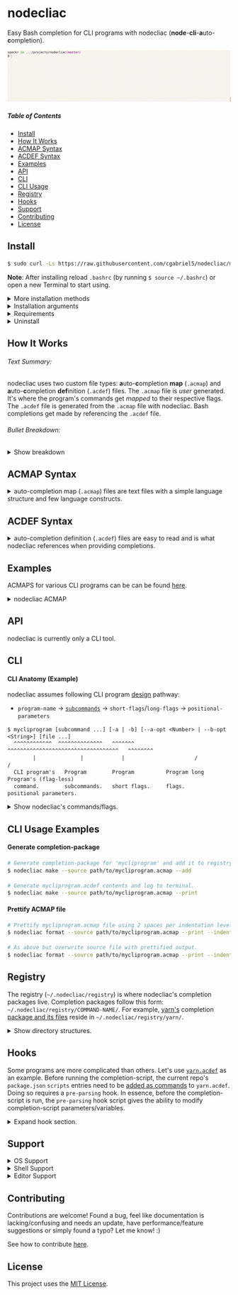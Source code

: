 # nodecliac

Easy Bash completion for CLI programs with nodecliac (**node**-**cli**-**a**uto-**c**ompletion).

<p align="center"><img src="./resources/images/nodecliac-completion.gif?raw=true" alt="nodecliac completion" title="nodecliac completion" width="auto"></p>

##### Table of Contents

- [Install](#install-normal)
- [How It Works](#how-it-works)
- [ACMAP Syntax](#acmap-syntax)
- [ACDEF Syntax](#acdef-syntax)
- [Examples](#examples)
- [API](#api)
- [CLI](#cli)
- [CLI Usage](#cli-usage-examples)
- [Registry](#registry)
- [Hooks](#hooks)
- [Support](#support)
- [Contributing](#contributing)
- [License](#license)

<a name="install-normal"></a>

## Install

```sh
$ sudo curl -Ls https://raw.githubusercontent.com/cgabriel5/nodecliac/master/install | bash -s
```

<!-- [https://stackoverflow.com/questions/17341122/link-and-execute-external-javascript-file-hosted-on-github] -->

**Note**: After installing reload `.bashrc` (by running `$ source ~/.bashrc`) or open a new Terminal to start using.

<details><summary>More installation methods</summary>

##### With `curl`:

```sh
# Bash completion only:
$ sudo curl -Ls https://raw.githubusercontent.com/cgabriel5/nodecliac/master/install | bash -s
# ...same as above.
$ sudo curl -Ls https://raw.githubusercontent.com/cgabriel5/nodecliac/master/install | bash -s aconly master

# Bash completion + nodecliac CLI tools:
# Install with Node.js's npm...
$ sudo curl -Ls https://raw.githubusercontent.com/cgabriel5/nodecliac/master/install | bash -s npm master
# ...or with yarn.
$ sudo curl -Ls https://raw.githubusercontent.com/cgabriel5/nodecliac/master/install | bash -s yarn master
```

##### With `wget`:

```sh
# Bash completion only:
$ sudo wget -qO- https://raw.githubusercontent.com/cgabriel5/nodecliac/master/install | bash -s
# ...same as above.
$ sudo wget -qO- https://raw.githubusercontent.com/cgabriel5/nodecliac/master/install | bash -s aconly master

# Bash completion + nodecliac CLI tools:
# Install with Node.js's npm...
$ sudo wget -qO- https://raw.githubusercontent.com/cgabriel5/nodecliac/master/install | bash -s npm master
# ...or with yarn.
$ sudo wget -qO- https://raw.githubusercontent.com/cgabriel5/nodecliac/master/install | bash -s yarn master
```

</details>

<details><summary>Installation arguments</summary>

- `arg: $1`: `INSTALLER`
  - Values: `yarn`, `npm`, `aconly`. (default: `yarn` > `npm` > `aconly`)
    - `yarn`: Uses [yarn](https://yarnpkg.com/en/) to install.
    - `npm`: Uses [Node.js](https://nodejs.org/en/)'s [npm](https://www.npmjs.com/get-npm) to install.
    - `aconly`: _Only_ Bash completion (no nodecliac JavaScript CLI tools).
- `arg: $2`: `BRANCH_NAME`
  - Value: An _existing_ nodecliac branch name. (default: `master`)

</details>

<details>
  <summary>Requirements</summary>

- Node.js `8+`
  - nodecliac and its CLI tools (`.acmap` to `.acdef` parser, formatter, etc.) are written in JavaScript.
  - **Note**: If _only_ Bash completion is needed (i.e. one already has the CLI program's registry package/files and don't need nodecliac's core CLI tools (parser, formatter, etc.)) then Node.js is _not_ required. Simply install with `aconly` installer.
- Perl `5+`
  - Runs needed Perl Bash completion scripts.
  - Works in tandem with Bash shell scripts.
- Bash `4.3+`
  - Runs Bash completion scripts.
  - Works in tandem with Perl/Nim scripts.
  - `macOS`, by default, comes with with Bash `3.2` so please update it.
    - [Homebrew](https://brew.sh/) can be used to [update bash](https://akrabat.com/upgrading-to-bash-4-on-macos/).
      </details>

<details><summary>Uninstall</summary>

```sh
$ nodecliac uninstall
```

</details>

<!-- <details><summary>Download <a href="https://stackoverflow.com/a/4568323" target="_blank" rel="nofollow">specific branch</a></summary>

```sh
# yarn
$ yarn global add cgabriel5/nodecliac#BRANCH_NAME && nodecliac setup

# npm (requires sudo)
$ sudo npm i -g cgabriel5/nodecliac#BRANCH_NAME && nodecliac setup

# git
$ git clone -b BRANCH_NAME --single-branch https://github.com/cgabriel5/nodecliac.git
```

</details> -->

<a name="how-it-works"></a>

## How It Works

###### Text Summary:

nodecliac uses two custom file types: **a**uto-**c**ompletion **map** (`.acmap`) and **a**uto-**c**ompletion **def**inition (`.acdef`) files. The `.acmap` file is _user_ generated. It's where the program's commands get _mapped_ to their respective flags. The `.acdef` file is generated from the `.acmap` file with nodecliac. Bash completions get made by referencing the `.acdef` file.

###### Bullet Breakdown:

<details>
  <summary>Show breakdown</summary>

1. [Create CLI app's](#cli-usage-examples) `mycliprogram.acmap` file.
2. Generate app's completion-package from `mycliprogram.acmap` file and add to nodecliac's registry.
3. Finally, reload `.bashrc` or open a new Terminal to start using.

</details>

<a name="acmap-syntax"></a>

## ACMAP Syntax

<details>
  <summary>auto-completion map (<code>.acmap</code>) files are text files with a simple language structure and few language constructs.</summary>

#### Comments

- Comments begin with a number-sign (<code>#</code>) and continue to the end of the line.
- Comments _must_ be on their _own_ line.
- Whitespace indentation can precede a comment.
- Multi-line and trailing comments are _not_ supported.

```acmap
# The space after '#' is required.
    # Whitespace can precede comment.
```

#### Settings

- Settings begin with an at-sign (`@`) followed by the setting name.
- Setting values are assigned with `=` followed by the setting value.
- Any amount of whitespace before and after `=` is fine, but keep things tidy.
- No amount of indentation can precede a setting declaration.
- **Note**: Settings can be declared _anywhere_ within your `.acmap` file.
  - However, it's best if declared at the start of file to quickly spot them.

```acmap
# Comments before settings are allowed.
@compopt   = "default"
@filedir   = ""
@disable   = false
@placehold = true
```

###### Available Settings:

- `@compopt`: The [`comp-option`](https://gerardnico.com/lang/bash/edition/complete#o_comp-option) ([`-o`](https://www.thegeekstuff.com/2013/12/bash-completion-complete/)) value to provide bash-completion's [`complete`](https://www.gnu.org/software/bash/manual/html_node/Programmable-Completion-Builtins.html#Programmable-Completion-Builtins) function.
  - Values: `false` (no value), `true` (default: `false`)
- `@filedir`: The pattern to provide bash-completion's [`_filedir`](https://github.com/gftg85/bash-completion/blob/bb0e3a1777e387e7fd77c3abcaa379744d0d87b3/bash_completion#L549) function.
  - Values: A string value (i.e. `"@(pdf)"`). (default: `""`)
  - `_filedir` resources: [\[1\]](https://unix.stackexchange.com/a/463342), [\[2\]](https://unix.stackexchange.com/a/463336), [\[3\]](https://github.com/scop/bash-completion/blob/master/completions/java), [\[4\]](https://stackoverflow.com/a/23999768), [\[5\]](https://unix.stackexchange.com/a/190004), [\[6\]](https://unix.stackexchange.com/a/198025)
- `@disable`: Disables bash-completion for command.
  - Values: `false`, `true` (default: `false`)
- `@placehold`: Placehold long `.acdef` rows to provide faster file lookups.
  - Values: `false`, `true` (default: `false`)
  - **Note**: Used only when generating `.acdef` files.

#### Variables

- Variables begin with a dollar-sign (`$`) followed by the variable name.
- Variable name _must_ start with an underscore (`_`) or a letter (`a-zA-Z`).
- Variable values are assigned with `=` followed by the variable value.
- A variable's value must be enclosed with quotes.
- Any amount of whitespace before and after `=` is fine, but keep things tidy.
- No amount of indentation can precede a setting declaration.
- **Note**: Variables can be declared _anywhere_ within your `.acmap`.

```acmap
$scriptpath = "~/path/to/script1.sh"
$scriptpath="~/path/to/script2.sh"
$scriptpath    =   "~/path/to/script3.sh"

# Note: `$scriptpath` gets declared 3 times.
# It's final value is: "~/path/to/script3.sh"
```

#### Variable Interpolation (template-string)

- Variables are intended to be used inside quoted strings.
- Template strings have the following structure:
  - A template string is denoted with starting `${` and closing `}`.
  - Any amount of space between opening/closing syntax is fine, but keep things tidy.
  - The string between the closing/starting syntax is the variable name.

```acmap
# Variables - paths.
$mainscript = "~/.nodecliac/registry/yarn/init.sh"

# Command chains.
yarn.remove = default $("${mainscript} remove")
yarn.run = default $("${mainscript} run")
```

#### Command Chains

- Commands/subcommands should seen as chains which read from left to right.
- They start with the CLI program's name, are followed by any commands/subcommands, and are dot (`.`) delimited.
- If a (sub)command happens to use a dot then simply escape the dot.
  - Non escaped dots will be used as delimiters.
- No amount of indentation can precede a command chain.

**Example**: Say the CLI program `mycliprogram` has two commands `install` and `uninstall`. It's `.acmap` file will be:

```acmap
mycliprogram.install
mycliprogram.uninstall
```

<details>
  <summary>Show command default documentation</summary>

#### Command Chain Default

A command chain's `default` `command-string` (a runable shell string) can be used to dynamically generate auto-completion items. This `command-string` is run when no completion items (commands/flags) are returned. Think of it as a fallback.

For example, say we are implementing an `.acmap` file for the dependency manager [yarn](https://yarnpkg.com/en/) and would like to return the names of installed modules when removing a package (i.e.`$ yarn remove...`). Essentially, we want to extract the `package.json`'s `dependency` and `devDependency` entries and supply them to nodecliac. Using a `command-string` one can run a script/shell command to do just that.

- Start by using the keyword `default` followed by a whitespace character.
- Follow that with the `command-string` like so:
  - A command string is denoted with starting `$(` and closing `)`.
  - The string between the closing/starting syntax is the `command-string`.
  - Example `command-string`: `default $("./path/to/custom/script.sh arg1 arg2")`
  - `yarn.remove` example:

```acmap
yarn.remove = [
  # The default command will run on '$ yarn remove [TAB]'. In this example, the shell script
  # 'script.sh' should contain the logic needed to parse package.json to return the installed
  # (dev)dependency package names.
  default $("~/.nodecliac/registry/yarn/script.sh")
]
```

<details>
  <summary>Show command-string escaping</summary>

<hr></hr>

_Keep in mind, if escaping gets to be too much, simply running the code from a file will be the easiest way._

**Example**: Varying levels of escaping.

Take the hypothetical `file.sh` with the following contents:

```sh
for f in ~/.nodecliac/registry/yarn/hooks/*.*; do
  [[ "${f##*/}" =~ ^(pre-parse)\.[a-zA-Z]+$ ]] && echo "$f"
done
```

- **Code Breakdown**
  - The code will loop over the `~/.nodecliac/registry/yarn/hooks` directory.
  - File names matching the pattern (`^(pre-parse).[a-zA-Z]+$`) will print to console.

**Level 1**: If `bash` is one's default shell then running this as a one-liner can be as simple as pasting the following into a Terminal:

```bash
for f in ~/.nodecliac/registry/yarn/hooks/*.*; do [[ "${f##*/}" =~ ^(pre-parse)\.[a-zA-Z]+$ ]] && echo "$f"; done
```

**Level 2**: Now say we want to run the same line of code via `bash -c`. Paste the following into a Terminal.

```bash
bash -c "for f in ~/.nodecliac/registry/yarn/hooks/*.*; do [[ \"\${f##*/}\" =~ ^(pre-parse)\\.[a-zA-Z]+$ ]] && echo \"\$f\"; done;"
```

**Level 3**: How about using `Perl` to run `bash -c` to execute the command?

```bash
perl -e 'print `bash -c "for f in ~/.nodecliac/registry/yarn/hooks/*.*; do [[ \\\"\\\${f##*/}\\\" =~ ^(pre-parse)\\.[a-zA-Z]+\$ ]] && echo \"\\\$f\"; done;"`';
```

**Note**: As seen, the more programs involved the more escaping required due to the string being passed from program to program.

**Example**: Command-string escaping.

Now let's make a `command-string` to print all `.acdef` file names (without extension) in the nodecliac registry:

```bash
$ s="";for f in ~/.nodecliac/registry/*/*.acdef; do s="$s$f\n"; done; echo -e "$s" | LC_ALL=C perl -ne "print \"\$1\n\" while /(?! \/)([^\/]*)\.acdef$/g"
```

Using the following `.acmap` contents the `command-string` would be the following:

- **Note**: Ensure the `|` is properly escaped.
- **Note**: Ensure `\` character(s) get escaped.

```acmap
# The escaped command-string.
$cmdstr = 's="";for f in ~/.nodecliac/registry/*/*.acdef; do s="$s$f\\n"; done; echo -e "$s" \| LC_ALL=C perl -ne "print \"\$1\\n\" while /(?! \\/)([^\\/]*)\\.acdef$/g"'

nodecliac.print = --command=$('${cmdstr}')
```

Will generate the following `.acdef` file:

```acdef
# DON'T EDIT FILE —— GENERATED: Thu Nov 14 2019 21:27:45 GMT-0800 (PST)(1573795665206)

 --
.print --command=|--command=$('s="";for f in ~/.nodecliac/registry/*/*.acdef; do s="$s$f\\n"; done; echo -e "$s" \| LC_ALL=C perl -ne "print \"\$1\\n\" while /(?! \\/)([^\\/]*)\\.acdef$/g"')
```

<hr></hr>

</details>

**Note**: For more information about `command-string`s please take a look at `ACMAP Syntax > Flags > Flag Variations > Flags (dynamic values)`. The section contains complete details for `command-string`s like special character escaping caveats, dynamic/static arguments, and examples with their breakdowns. Please be aware that the section uses the term `command-flag` due it being used for flags but `command-flag` and `command-string` are effectively the same thing — _just a runable shell command string_. The naming (`command-{string|flag}`) is based on its application (i.e. for command-chains or flags).

</details>

#### Flags

To define flags we need to extend the [command chain](#command-chains) syntax.

- Flags are wrapped with `= [` and a closing `]`.
- The `= [` must be on the same line of the command chain.
- The closing `]` must be on its own line and man have any amount of indentation.

Building on the [command chain](#command-chains) section example, say the `install` command has the flags: `destination/d` and `force/f`. ACMAP can be updated to:

```acmap
mycliprogram.install = [
  --destination
  -d
  --force
  -f
]
mycliprogram.uninstall
```

<details>
  <summary>Show flag variations</summary>

#### Flags (user input)

- If flag requires user input append `=` to the flag.

```acmap
mycliprogram.command = [
  --flag=
]
```

#### Flags (boolean)

- If flag is a switch (yes/no boolean) then append `?` to the flag.
  - This lets the completion engine know the flag does not require value completion.

```acmap
mycliprogram.command = [
  --flag?
]
```

#### Flags (multi-flag)

- Sometimes a flag can be supplied multiple times.
- Let the completion engine know this by using the multi-flag indicator `*`.

```acmap
mycliprogram.command = [
  # Allow user to provide multiple file paths.
  --file=*

  # Hard-coded values.
  --colors=*(red green yellow)
]
```

#### Flags Values (one liner)

- This method should be used when the flag value list can be kept to a single line.
- **Note**: Values must be delimited with spaces.
- **Note**: When a flag has many values a [long form list](#flags-values-long-form) should be used for clarities sake.

```acmap
mycliprogram.command = [
  # Supply 1, "2", false, 4 as hard-coded values.
  --flag=(1 "2" false 4)

  # If multiple values can be supplied to program use the multi-flag indicator '*'.
  # This will allow --flag to be used multiple times until all values have been used.
  --flag=*(1 "2" false 4)
]
```

<a name="flags-values-long-form"></a>

#### Flags Values (long form)

- Flag long form lists are wrapped with starting `=(` and a closing `)`.
- The `=(` must be on the same line as the flag.
- The closing `)` must be on its own line and man have any amount of indentation.
- A flag value option starts with <code>- </code> (a hyphen + a space) followed by the value.
- Any amount of whitespace indentation can precede the flag value option <code>- </code> sequence.

```acmap
mycliprogram.command = [
  --flag=(
    - 1
    - "2"
    - false
    - 4
  )

  # Allow flag to be used multiple times.
  --flag=*(
    - 1
    - "2"
    - false
    - 4
  )
]
mycliprogram.uninstall
```

#### Flags (dynamic values)

Sometimes hard-coded values are not enough so a `command-flag` can be used. A `command-flag` runs a shell command string. By default the returned command's output expects each completion item to be on its own line (newline (`\n`) delimited list). However, if you need to change the delimiter character to a space, hyphen, etc. then simply add the delimiter character to the `command-flag`. The syntax for a `command-flag` is as follows:

- `$("cat ~/colors.text")`: Will run command and split output on newlines to get individual options.
- `$("cat ~/colors.text", " ")`: Will run command and split output on spaces to get individual options.

If the command requires arguments they can be _hard-coded_ or _dynamically_ supplied.

- `$("cat ~/colors.text", "!red", $"cat ~/names.text", "-")`:
  - This will provide the hard-coded `!red` value and run the `cat ~/names.text` flag command argument.
  - Once all dynamic arguments are ran their outputs along with the hard-coded values are passed to the command `cat ~/colors.text` in the order they were provided.
  - So `!red` will be argument `0` and the output of `cat ~/names.text` will be argument `1`.
  - Once `cat ~/colors.text` is run, its output will be split by hyphens.
- **Note**: _dynamic_ flag command arguments must be prefixed with a dollar-sign (`$`) character.

**Escaping**: `$` and `|` are used internally by nodecliac so they have special meaning. Therefore, if used they need escaping. Take the following examples:

- `--flag=$("echo \$0-\$1", $"echo 'john'", "doe", "-")`:
  - The `$`s in the command are escaped.
- `--flag=$("nodecliac registry \| grep -oP \"(?<=─ )([-a-z]*)\"")`:
  - Here the `|` gets escaped as well.
  - **Note**: Inner quotes are also escaped for obvious reasons.

**Example**: Showcases dynamic and hard-coded values.

```acmap
mycliprogram.command = [
  # '*' denotes the flag is a multi-flag.
  --flag=*
  --flag=(
    - index.js
    - ':task:js'
    - "some-thing"
    # Dynamic values get combined with hard-coded values.
    - $("cat ~/values.text")
  )

  # Same as above.
  --flag=*(
    - index.js
    - ':task:js'
    - "some-thing"
    - $("cat ~/file.text")
  )
]
mycliprogram.uninstall
```

</details>

## Miscellaneous

#### Blank Lines

Blank lines (empty lines) are allowed and ignored when generating an `.acdef` file.

<!-- #### Duplicate Command Chains/Flags/Settings

Though allowed the parser will warn when duplicate command-chains/flags/settings are detected. -->

#### Indentation

Indentation is allowed except when declaring command-chains and settings.

</details>

<a name="acdef-syntax"></a>

## ACDEF Syntax

<details>
  <summary>auto-completion definition (<code>.acdef</code>) files are easy to read and is what nodecliac references when providing completions.</summary>

#### ACDEF Anatomy

The following example `yarn.acdef` file will be used to explain how to read `.acdef` files.

```acdef
# DON'T EDIT FILE —— GENERATED: Fri Jun 21 2019 19:59:33 GMT-0700 (PDT)(1561172373941)

 --cache-folder|--check-files|--cwd|--disable-pnp
.access --
.add --audit|--dev|--exact|--ignore-workspace-root-check|--optional|--peer|--tilde
.autoclean --force|--init
.bin --
.cache --
.upgrade --caret|--exact|--latest|--pattern|--scope|--tilde
.why --
.workspace --
.workspaces --
.workspaces.info --
.workspaces.run --

.upgrade default $("~/.nodecliac/registry/yarn/scripts/init.sh upgrade")
.why default $("yarn list --depth=0 \| perl -wln -e \"/(?! ─ )([-\/_.@(?)a-zA-Z0-9]*)(?=\@)/ and print $&;\"")
.workspace default $("~/.nodecliac/registry/yarn/scripts/init.sh workspace")
.workspaces.run default $("~/.nodecliac/registry/yarn/scripts/init.sh run")
```

#### ACDEF Header

- The first line is the `.acdef` file's header.
  - Header contains a warning to not modify the file as well as the file's creation information.

```acdef
# DON'T EDIT FILE —— GENERATED: Fri Jun 21 2019 19:59:33 GMT-0700 (PDT)(1561172373941)

...
```

#### Commands/Flags

- The following section contains the command-chains and their respective flags.
- Each line represents a _row_ which starts with the command chain and is followed by single space.
- Whatever comes after the single space are the command's flags.
  - Flags are delimited by pipe (`|`) characters.
- Rows that do not have flags will contain `--` after the single space character.

```acdef
...

 --cache-folder|--check-files|--cwd|--disable-pnp
.access --
.add --audit|--dev|--exact|--ignore-workspace-root-check|--optional|--peer|--tilde
.autoclean --force|--init
.bin --
.cache --
.upgrade --caret|--exact|--latest|--pattern|--scope|--tilde
.why --
.workspace --
.workspaces --
.workspaces.info --
.workspaces.run --

...
```

**Note**: Command chain lines, lines starting with a single space or a dot (`.`) character, have the program's name removed.
For example, the line `.workspaces.run --` can be viewed as `yarn.workspaces.run --`.

#### Command Fallbacks

- The bottom section of an `.acdef` file will contain any command chain fallbacks.

```acdef
...

.upgrade default $("~/.nodecliac/registry/yarn/scripts/init.sh upgrade")
.why default $("yarn list --depth=0 \| perl -wln -e \"/(?! ─ )([-\/_.@(?)a-zA-Z0-9]*)(?=\@)/ and print $&;\"")
.workspace default $("~/.nodecliac/registry/yarn/scripts/init.sh workspace")
.workspaces.run default $("~/.nodecliac/registry/yarn/scripts/init.sh run")
```

#### Placeholders

- Depending how complex an `.acmap` is, sometimes placeholders are needed.
- Placeholder syntax:
  - Begin with `--p#` and are followed by a fixed number of hexadecimal characters.
  - **Example**: `--p#d2eef1`
- **Note**: They are used internally to speed up reading, what would be otherwise large, `.acdef` files.

</details>

<a name="examples"></a>

## Examples

ACMAPS for various CLI programs can be can be found [here](resources/nodecliac/__acmaps).

<details><summary>nodecliac ACMAP</summary>

**Short form**: The following represents `nodecliac.acmap`, the nodecliac auto-completion map file.

```acmap
nodecliac = --version?
nodecliac.setup = --rcfilepath?|--force?
nodecliac.uninstall = --rcfilepath?
nodecliac.registry
nodecliac.make = --add?|--force?|--source|--save?|--print?|--trace?
nodecliac.status = --enable?|--disable?
nodecliac.format = --indent|--source|--save?|--print?|--strip-comments?|--trace?
nodecliac.print = --command=|--command=$("for f in ~/.nodecliac/registry/*/*.acdef; do f=\"\${f##*/}\";c=\"\${f%%.*}\";echo \"\$c\"; done;")
```

**Long form**: Same as short form above. Settle on one or mixture of both.

```acmap
nodecliac = [
  --version?
]
nodecliac.setup = [
  --rcfilepath
  --force?
]
nodecliac.uninstall = [
  --rcfilepath
]
nodecliac.registry
nodecliac.make = [
  --add?
  --force?
  --source
  --save?
  --print?
  --trace?
]
nodecliac.status = [
  --enable?
  --disable?
]
nodecliac.format = [
  --indent
  --source
  --save?
  --print?
  --strip-comments?
  --trace?
]
nodecliac.print = [
  --command=
  --command=$("for f in ~/.nodecliac/registry/*/*.acdef; do f=\"\${f##*/}\";c=\"\${f%%.*}\";echo \"\$c\"; done;")
]
```

</details>

</details>

<a name="api"></a>

## API

nodecliac is currently only a CLI tool.

<a name="cli"></a>

## CLI

#### CLI Anatomy (Example)

nodecliac assumes following CLI program [design](http://programmingpractices.blogspot.com/2008/04/anatomy-of-command-line.html) pathway:

- `program-name` → [`subcommands`](https://github.com/mosop/cli/wiki/Defining-Subcommands) → `short-flags`/`long-flags` → `positional-parameters`

```
$ mycliprogram [subcommand ...] [-a | -b] [--a-opt <Number> | --b-opt <String>] [file ...]
  ^^^^^^^^^^^^  ^^^^^^^^^^^^^^   ^^^^^^^   ^^^^^^^^^^^^^^^^^^^^^^^^^^^^^^^^^^^   ^^^^^^^^
        |              |            |                      /                    /
  CLI program's   Program        Program          Program long     Program's (flag-less)
  command.        subcommands.   short flags.     flags.           positional parameters.
```

<details>
  <summary>Show nodecliac's commands/flags.</summary>

- `format`: Format (prettify) `.acmap` file.
  - `--source=`: (**required**): Path to `.acmap` file.
  - `--save` : Overwrite source file with prettified output.
  - `--indent="(s|t):Number"`: Formatting indentation string:
    - `s` for spaces or `t` for tabs followed by a number.
      - `t:1`: Use 1 tab per indentation level (_default_).
      - `s:2`: Use 2 spaces per indentation level.
  - `--print` : Log output to console.
  - `--strip-comments` : Remove comments from final output.
  - `--trace` : Trace parsers (_for debugging_).
  - `--test`: Log output without file headers (_for tests_).
- `make`: Make completion-package for command.
  - `--source=`: (**required**): Path to `.acmap` file.
  - `--add`: Add generated completion-package nodecliac registry.
    - `--force`: Forces overwrite of existing registry completion-package.
  - `--save=` : Location where completion-package should be saved to.
    - **Note**: If path isn't provided current working directory is used.
    - `--force`: Forces overwrite of existing completion-package at directory.
  - `--print` : Log output to console.
  - `--trace` : Trace parsers (_for debugging_).
  - `--test`: Log output without file headers (_for tests_).
- `print`: Print acmap/def file contents for files in registry.
  - `--command=`: The file to print (list dynamically generated based on available files in registry).
- `registry`: Lists `.acdef` files in registry.
- `setup`: Installs and setups nodecliac.
  - `--force` : Forces/overwrites old install if nodecliac is already installed.
  - `--rcfilepath`: By default `~/.bashrc` is used. If another rc file should be used provide its path.
    - **Note**: This gets appended to rc file:
      - `ncliac=~/.nodecliac/src/main/init.sh;if [ -f "$ncliac" ];then source "$ncliac";fi;`
- `status`: Checks whether nodecliac is enabled/disabled.
  - `--enable` : Enables nodecliac if disabled.
  - `--disable`: Disables nodecliac if enabled.
- `uninstall`: Uninstalls nodecliac/reverts rc file changes.
  - `--rcfilepath`: rc file used in setup to remove changes from.

</details>

<a name="cli-usage-examples"></a>

## CLI Usage Examples

#### Generate completion-package

```sh
# Generate completion-package for 'mycliprogram' and add it to registry.
$ nodecliac make --source path/to/mycliprogram.acmap --add

# Generate mycliprogram.acdef contents and log to terminal.
$ nodecliac make --source path/to/mycliprogram.acmap --print
```

#### Prettify ACMAP file

```sh
# Prettify mycliprogram.acmap file using 2 spaces per indentation level and log output.
$ nodecliac format --source path/to/mycliprogram.acmap --print --indent "s:2"

# As above but overwrite source file with prettified output.
$ nodecliac format --source path/to/mycliprogram.acmap --print --indent "s:2" --save
```

<a name="registry"></a>

## Registry

The registry (`~/.nodecliac/registry`) is where nodecliac's completion packages live. Completion packages follow this form: `~/.nodecliac/registry/COMMAND-NAME/`. For example, [yarn's](https://yarnpkg.com/en/) completion [package and its files](/resources/nodecliac) reside in `~/.nodecliac/registry/yarn/`.

<details><summary>Show directory structures.</summary>

- Required completion package directory base structure:

```
~/.nodecliac/
└── registry/
    └── COMMAND-NAME/
        ├── COMMAND-NAME.acdef
        ├── .COMMAND-NAME.config.acdef
        ├── hooks/
        └── placeholders/
```

- Yarn completion package directory structure:

```
~/.nodecliac/
└── registry/
    └── yarn/
        ├── yarn.acdef
        ├── .yarn.config.acdef
        ├── hooks/
        └── placeholders/
```

**Note**: The manner in which script files are structured within `~/.nodecliac/registry/COMMAND-NAME/` is up to you. Just note that the above base structure is required.

</details>

<a name="hooks"></a>

## Hooks

Some programs are more complicated than others. Let's use [`yarn.acdef`](/resources/nodecliac/yarn/yarn.acdef) as an example. Before running the completion-script, the current repo's `package.json` `scripts` entries need to be [added as commands](https://yarnpkg.com/en/docs/cli/run#toc-yarn-run) to `yarn.acdef`. Doing so requires a `pre-parsing` hook. In essence, before the completion-script is run, the `pre-parsing` hook script gives the ability to modify completion-script parameters/variables.

<details><summary>Expand hook section.</summary>

#### Available hook scripts

- `hooks/pre-parse.sh`
  - Purpose: `pre-parse.sh` is _meant_ to modify `acdef` and `cline` variables before running [completion-script](/src/scripts/ac).
  - **Note**: However, since the hook script is `sourced` into [`connector.sh`](/src/scripts/main/connector.sh) it has _access_ to other [`connector.sh`](/src/scripts/main/connector.sh) variables.
  - Hook script should be seen as [glue code](https://en.wikipedia.org/wiki/Scripting_language#Glue_languages) intended to run actual logic.
    - For example, take yarn's [`pre-parse.sh`](/resources/nodecliac/yarn/hooks/pre-parse.sh) script. The [script](/resources/nodecliac/yarn/hooks/pre-parse.sh) actually runs a Perl script ([`pre-parse.pl`](/resources/nodecliac/yarn/hooks/pre-parse.pl)) which returns the repo's `package.json` `scripts` as well as modified CLI input.
    - The point here is to use the language _needed for the job_. Bash simply _glues_ it together.

**Note**: Using a hook script might sound involved/off-putting but it's not. A hook script is _just a regular executable shell script_. The script simply has special meaning in the sense that it is used to **hook** into nodecliac to change some variables used for later Bash completion processing.

#### Making Hook Script

First create the command's resource `hooks/` directory: `~/.nodecliac/registry/COMMAND-NAME/hooks`. All hook scripts reside in the `COMMAND-NAME/hooks` sub directory. For example, yarn's `pre-parse` script is located at `~/.nodecliac/registry/yarn/hooks/pre-parse.sh`.

#### Using Hook Script

This section will continue to use yarn's [`pre-parse.sh`](/resources/nodecliac/yarn/hooks/pre-parse.sh) script as an example.

- [`pre-parse.sh`](/resources/nodecliac/yarn/hooks/pre-parse.sh) runs a Perl script ([`pre-parse.pl`](/resources/nodecliac/yarn/hooks/pre-parse.pl)) which returns the repo's `package.json` `scripts` as well as modified CLI input.
- [`pre-parse.sh`](/resources/nodecliac/yarn/hooks/pre-parse.sh) then modifies the `acdef` and the CLI input.
- Since the pre-parse script is sourced into [`connector.sh`](/src/scripts/main/connector.sh) nothing is echoed to script.
- Instead, the `acdef` and `cline` variables are reset/overwritten.
- These new values are then used by nodecliac to provide Bash completions.

**Note**: Perl is used here for quick text processing as doing it in Bash is slow and cumbersome. _However_, use what you _want/need_ to get the job done. Hook scripts just _need_ to be executable scripts stored in `~/.nodecliac/registry/COMMAND-NAME/hooks/`.

**Note**: As a reminder, the provided `.acmap` file gets parsed to generate an `.acdef` file. The created `.acdef` file is what nodecliac actually reads **a**uto-**c**ompletion **def**initions from. Therefore, modifying `.acdef` contents requires knowing `.acdef` syntax.

#### Ignoring Options

Letting the completion engine know an option should be ignored (not used) is simple. Just prefix the option with an exclamation-mark (`!`). This is meant to be used when an option has already been used and therefore doesn't need to be shown again.

#### Environment Variables

Hook scripts are provided environment variables.

- Following environment variables are provided by `bash` but exposed by nodecliac.

  - `NODECLIAC_COMP_LINE`: Original (unmodified) CLI input.
  - `NODECLIAC_COMP_POINT`: Caret index when `[TAB]` key was pressed.

- Following environment variables are custom and exposed by nodecliac.
  - `NODECLIAC_MAIN_COMMAND`: The command auto completion is being performed for.
  - `NODECLIAC_COMMAND_CHAIN`: The parsed command chain.
  - `NODECLIAC_LAST`: The last parsed word item.
    - **Note**: Last word item could be a _partial_ word item.
      - This happens when the `[TAB]` key gets pressed _within_ a word item. For example, take the following input: `$ program command`. If the `[TAB]` key was pressed like so: `$ program comm[TAB]and`, the last word item is `comm`. Thus a _partial_ word with a remainder string of `and`. Resulting in finding completions for `comm`.
  - `NODECLIAC_PREV`: The word item preceding the last word item.
  - `NODECLIAC_INPUT`: CLI input from start to caret (`[TAB]` key press) index.
  - `NODECLIAC_INPUT_ORIGINAL`: Original unmodified CLI input.
  - `NODECLIAC_INPUT_REMAINDER`: CLI input from start to caret index.
  - `NODECLIAC_LAST_CHAR`: Character before caret.
  - `NODECLIAC_NEXT_CHAR`: Character after caret.
    - **Note**: If char is _not_ `''` (empty) then the last word item (`NODECLIAC_LAST`) is a _partial_ word.
  - `NODECLIAC_COMP_LINE_LENGTH`: Original CLI input's length.
  - `NODECLIAC_INPUT_LINE_LENGTH`: CLI input length from string beginning to caret position.
  - `NODECLIAC_ARG_COUNT`: Amount of arguments parsed in `NODECLIAC_INPUT` string.
  - `NODECLIAC_ARG_N`: Parsed arguments can be individually accessed with this variable.
    - Arguments are _zero-index_ based.
      - First argument is `NODECLIAC_ARG_0`.
        - Will _always_ be the program command.
    - Because input is variable all other arguments can be retrieved with a loop.
      - Use `NODECLIAC_ARG_COUNT` as max loop iteration.
    - **Example**: If the following was the CLI input: `$ yarn remove chalk prettier`
      - Arguments would be:
        - `NODECLIAC_ARG_0`: `yarn`
        - `NODECLIAC_ARG_1`: `remove`
        - `NODECLIAC_ARG_2`: `chalk`
        - `NODECLIAC_ARG_3`: `prettier`
  - `NODECLIAC_USED_DEFAULT_POSITIONAL_ARGS`: Collected positional arguments after validating the command-chain.

</details>

<a name="support"></a>

## Support

<details><summary>OS Support</summary>

<!-- #### OS Support -->

- Made using Node.js `v8.16.0` on a Linux machine running `Ubuntu 16.04.5 LTS`.
- Tested and working on:
  - `macOS Mojave (v10.14.4)`.
  - `Windows 10 - Untested`.

</details>

<details><summary>Shell Support</summary>

<!-- #### Shell Support -->

- nodecliac only works with Bash, seeing that it's the only shell I use. However, if the project grows support for other shells (Zsh, Fish, etc.) may be added.

</details>

<details><summary>Editor Support</summary>

<!-- #### Editor Support (Syntax Highlighting) -->

- `.acmap`/`.acdef` [grammar packages](/resources/editors) available for [Sublime Text](https://www.sublimetext.com/3), [VSCode](https://code.visualstudio.com/), and [Atom](https://atom.io/) text editors.
- **Note**: `INSTALL.md` files are found next to each package explaining how to install it.
- Packages are stored under [`resources/editors`](/resources/editors).

</details>

<a name="contributing"></a>

## Contributing

Contributions are welcome! Found a bug, feel like documentation is lacking/confusing and needs an update, have performance/feature suggestions or simply found a typo? Let me know! :)

See how to contribute [here](/CONTRIBUTING.md).

<a name="license"></a>

## License

This project uses the [MIT License](/LICENSE.txt).
